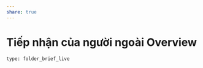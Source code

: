 ```yaml
---
share: true
---
```

# Tiếp nhận của người ngoài Overview
 
```ccard
type: folder_brief_live
```